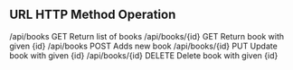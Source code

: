 URL                    HTTP Method         Operation
---------------------------------------------------------------------------
/api/books             GET                 Return list of books
/api/books/{id}        GET                 Return book with given {id}
/api/books             POST                Adds new book
/api/books/{id}        PUT                 Update book with given {id}
/api/books/{id}        DELETE              Delete book with given {id}
